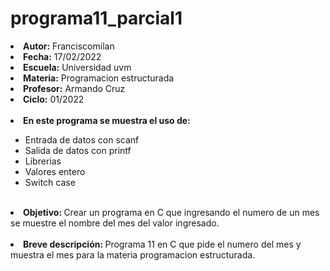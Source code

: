 # programa11_parcial1

<li><b>Autor:</b> Franciscomilan</li>
 <li><b>Fecha:</b> 17/02/2022	 </li>
 <li><b>Escuela:</b> Universidad uvm</li>
 <li><b>Materia:</b> Programacion estructurada</li>
 <li><b>Profesor:</b> Armando Cruz</li>
 <li><b>Ciclo:</b> 01/2022</li>
 <br>
 <li><b> En este programa se muestra el uso de: </b></li>
 <ul>
	 <li> Entrada de datos con scanf</li>
	 <li> Salida de datos con printf </li>
	<li>Librerias </li>
  <li>Valores entero</li>
 	<li>Switch case</li>
 </ul>
<br>
 <li> <b> Objetivo: </b> Crear un programa en C que ingresando el numero de un mes se muestre el nombre del mes del valor ingresado.  </li>
 <br>
 <li><b> Breve descripción: </b> Programa 11 en C que pide el numero del mes y muestra el mes para la materia programacion estructurada. </li>

 

